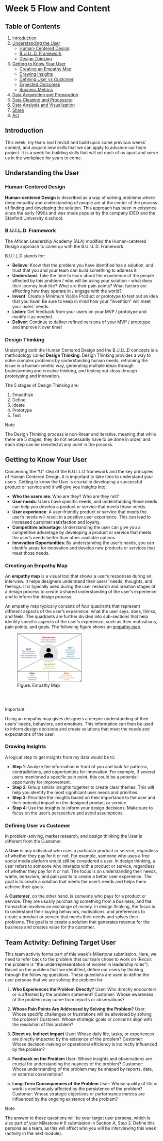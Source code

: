 # Week 5 Flow and Content

## Table of Contents  
1. [Introduction](#introduction)
2. [Understanding the User](#Understanding-the-User)
   * [Human-Centered Design](#Human-Centered-Design)
   * [B.U.I.L.D. Framework](#B-U-I-L-D-Framework)
   * [Design Thinking](#Design-Thinking)
3. [Getting to Know Your User](#Getting-to-Know-Your-User)
   * [Creating an Empathy Map](#Creating-an-Empathy-Map)
   * [Drawing Insights](#Drawing-Insights)
   * [Defining User vs Customer](#Defining-User-vs-Customer)
   * [Expected Outcomes](#expected-outcomes)
   * [Success Metrics](#success-metrics)
5. [Data Acquisition and Preparation](#data-acquisition-and-preparation)
6. [Data Cleaning and Processing](#data-cleaning-and-processing)
8. [Data Analysis and Visualization](#data-analysis-and-visualization)
9. [Share](#share)
10. [Act](#act) 

## Introduction
This week, my team and I revisit and build upon some previous weeks' content, and acquire new skills that we can apply to advance our team project. It is a week for building skills that will set each of us apart and serve us in the workplace for years to come. 

## Understanding the User

### Human-Centered Design
**Human-centered Design** is described as a way of solving problems where deep empathy and understanding of people are at the center of the process of finding and developing the solution. This approach has been in existence since the early 1990s and was made popular by the company IDEO and the Stanford University d.school.

### B.U.I.L.D. Framework
The African Leadership Academy (ALA) modified the Human-centered Design approach to come up with the B.U.I.L.D. Framework.

B.U.I.L.D stands for:
*	**Believe**: Know that the problem you have identified has a solution, and trust that you and your team can build something to address it
*	**Understand**: Take the time to learn about the experience of the people affected by this problem / who will be using your solution – what does their journey look like? What are their pain points? What factors are affecting how they operate in / engage with the world?
*	**Invent**: Create a Minimum Viable Product or prototype to test out an idea that you have! Be sure to keep in mind how your “invention” will meet your users’ needs.
*	**Listen**: Get feedback from your users on your MVP / prototype and modify it as needed.
*	**Deliver**: Continue to deliver refined versions of your MVP / prototype and improve it over time!

### Design Thinking
Underlying both the Human Centered Design and the B.U.I.L.D concepts is a methodology called **Design Thinking**. Design Thinking provides a way to solve complex problems by understanding human needs, reframing the issue in a human-centric way, generating multiple ideas through brainstorming and creative thinking, and testing out ideas through prototyping and innovation.

The 5 stages of Design Thinking are:
1.	Empathize
2.	Define
3.	Ideate
4.	Prototype
5.	Test
> [!NOTE]
> The Design Thinking process is non-linear and iterative, meaning that while there are 5 stages, they do not necessarily have to be done in order, and each step can be revisited at any point in the process.

## Getting to Know Your User
Concerning the “U” step of the B.U.I.L.D framework and the key principles of Human Centered Design, it is important to take time to understand your users. Getting to know the User is crucial in developing a successful product or service and it will give you insights into:
*	**Who the users are**: Who are they? Who are they not?
*	**User needs**: Users have specific needs, and understanding those needs can help you develop a product or service that meets those needs.
*	**User experience**: A user-friendly product or service that meets the user’s needs will result in a positive user experience. This can lead to increased customer satisfaction and loyalty.
*	**Competitive advantage**: Understanding the user can give you a competitive advantage by developing a product or service that meets the user’s needs better than other available options.
*	**Innovation Opportunities**: By understanding the user’s needs, you can identify areas for innovation and develop new products or services that meet those needs.

### Creating an Empathy Map
An **empathy map** is a visual tool that shows a user’s responses during an interview. It helps designers understand their users' needs, thoughts, and feelings. It is typically used during the user research and ideation stages of a design process to create a shared understanding of the user’s experience and to inform the design process.

An empathy map typically consists of four quadrants that represent different aspects of the user’s experience: what the user says, does, thinks, and feels. The quadrants are further divided into sub-sections that help identify specific aspects of the user’s experience, such as their motivations, pain points, and goals. The following figure shows an [empathy map](https://th.bing.com/th/id/OIP.FoZELdtU-kb48rsBn2iC5QAAAA?rs=1&pid=ImgDetMain).
<figure>
  <img src="https://github.com/Songonge/ALX-Data-Analytics/blob/main/Week 6/EmpathyMap.jpg" width=50% height=50% alt="alt text">
  <figcaption>Figure: Empathy Map </figcaption>
</figure> 
<br/><br/>

> [!IMPORTANT]
> Using an empathy map gives designers a deeper understanding of their users’ needs, behaviors, and emotions. This information can then be used to inform design decisions and create solutions that meet the needs and expectations of the user.

### Drawing Insights
A logical step to get insights from my data would be to:
* **Step 1**: Analyze the information in front of you and look for patterns, contradictions, and opportunities for innovation. For example, if several users mentioned a specific pain point, this could be a potential opportunity for improvement.
* **Step 2**: Group similar insights together to create clear themes. This will help you identify the most significant user needs and priorities.
* **Step 3**: Prioritize the insights based on their importance to the user and their potential impact on the designed product or service.
* **Step 4**: Use the insights to inform your design decisions. Make sure to focus on the user’s perspective and avoid assumptions.

### Defining User vs Customer
In problem-solving, market research, and design thinking the User is different from the Customer.

A **User** is any individual who uses a particular product or service, regardless of whether they pay for it or not. For example, someone who uses a free social media platform would still be considered a user. In design thinking, a user refers to someone who interacts with a product or service, regardless of whether they pay for it or not. The focus is on understanding their needs, wants, behaviors, and pain points to create a better user experience. The goal is to create a solution that meets the user’s needs and helps them achieve their goals.

A **Customer**, on the other hand, is someone who pays for a product or service. They are usually purchasing something from a business, and the transaction involves an exchange of money. In design thinking, the focus is to understand their buying behaviors, motivations, and preferences to create a product or service that meets their needs and solves their problems. The goal is to create a solution that generates revenue for the business and creates value for the customer.

## Team Activity: Defining Target User
This team activity forms part of this week's Milestone submission.
Here, we need to refer back to the problem that our team chose to work on (Recall: the problem is "the underrepresentation of women in leadership roles"). Based on the problem that we identified, define our users by thinking through the following questions. These questions are used to define the user persona that we are solving the problem for.

1. **Who Experiences the Problem Directly?**
User: Who directly encounters or is affected by the problem statement?
Customer: Whose awareness of the problem may come from reports or observations?

2. **Whose Pain Points Are Addressed by Solving the Problem?**
User: Whose specific challenges or frustrations will be alleviated by solving the problem?
Customer: Whose strategic goals or concerns align with the resolution of this problem?

3. **Direct vs. Indirect Impact**
User: Whose daily life, tasks, or experiences are directly impacted by the existence of the problem?
Customer: Whose decision-making or operational efficiency is indirectly influenced by the problem?

4. **Feedback on the Problem**
User: Whose insights and observations are crucial for understanding the nuances of the problem?
Customer: Whose understanding of the problem may be shaped by reports, data, or external observations?

5. **Long-Term Consequences of the Problem**
User: Whose quality of life or work is continuously affected by the persistence of the problem?
Customer: Whose strategic objectives or performance metrics are influenced by the ongoing existence of the problem?

> [!NOTE]
> The answer to these questions will be your target user persona, which is also part of your Milestone # 6 submission in Section A, Step 2. Define this persona as a team, as this will affect who you will be interviewing this week (activity in the next module).






































